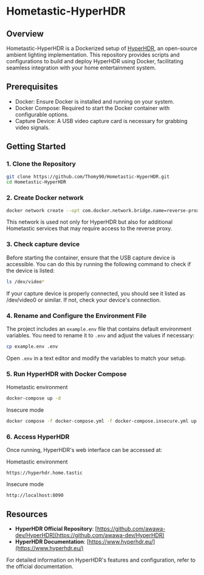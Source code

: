 # Hometastic-HyperHDR

## Overview

Hometastic-HyperHDR is a Dockerized setup of [HyperHDR](https://github.com/awawa-dev/HyperHDR), an open-source ambient lighting implementation.
This repository provides scripts and configurations to build and deploy HyperHDR using Docker, facilitating seamless integration with your home entertainment system.

## Prerequisites

- Docker: Ensure Docker is installed and running on your system.
- Docker Compose: Required to start the Docker container with configurable options.
- Capture Device: A USB video capture card is necessary for grabbing video signals.

## Getting Started

### 1. Clone the Repository
```bash
git clone https://github.com/Thomy90/Hometastic-HyperHDR.git
cd Hometastic-HyperHDR
```

### 2. Create Docker network
```bash
docker network create --opt com.docker.network.bridge.name=reverse-proxy reverse-proxy
```
This network is used not only for HyperHDR but also for additional Hometastic services that may require access to the reverse proxy.

### 3. Check capture device
Before starting the container, ensure that the USB capture device is accessible. You can do this by running the following command to check if the device is listed:
```bash
ls /dev/video*
```
If your capture device is properly connected, you should see it listed as /dev/video0 or similar. If not, check your device's connection.

### 4. Rename and Configure the Environment File  

The project includes an `example.env` file that contains default environment variables. You need to rename it to `.env` and adjust the values if necessary:

```bash
cp example.env .env
```
Open `.env` in a text editor and modify the variables to match your setup.

### 5. Run HyperHDR with Docker Compose

Hometastic environment
```bash
docker-compose up -d
```

Insecure mode
```bash
docker compose -f docker-compose.yml -f docker-compose.insecure.yml up -d
```

### 6. Access HyperHDR

Once running, HyperHDR's web interface can be accessed at:

Hometastic environment
```
https://hyperhdr.home.tastic
```

Insecure mode
```
http://localhost:8090
```

## Resources

- **HyperHDR Official Repository**: [https://github.com/awawa-dev/HyperHDR](https://github.com/awawa-dev/HyperHDR)
- **HyperHDR Documentation**: [https://www.hyperhdr.eu/](https://www.hyperhdr.eu/)

For detailed information on HyperHDR's features and configuration, refer to the official documentation.



